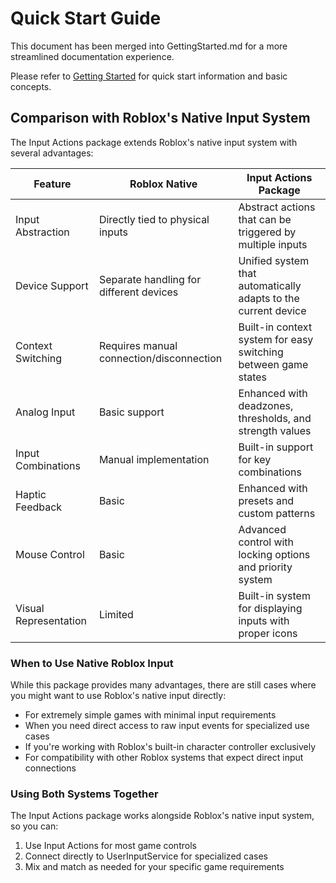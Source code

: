 # Quick Start Guide

This document has been merged into GettingStarted.md for a more streamlined documentation experience.

Please refer to [Getting Started](./GettingStarted.md) for quick start information and basic concepts.

## Comparison with Roblox's Native Input System

The Input Actions package extends Roblox's native input system with several advantages:

| Feature               | Roblox Native                            | Input Actions Package                                          |
| --------------------- | ---------------------------------------- | -------------------------------------------------------------- |
| Input Abstraction     | Directly tied to physical inputs         | Abstract actions that can be triggered by multiple inputs      |
| Device Support        | Separate handling for different devices  | Unified system that automatically adapts to the current device |
| Context Switching     | Requires manual connection/disconnection | Built-in context system for easy switching between game states |
| Analog Input          | Basic support                            | Enhanced with deadzones, thresholds, and strength values       |
| Input Combinations    | Manual implementation                    | Built-in support for key combinations                          |
| Haptic Feedback       | Basic                                    | Enhanced with presets and custom patterns                      |
| Mouse Control         | Basic                                    | Advanced control with locking options and priority system      |
| Visual Representation | Limited                                  | Built-in system for displaying inputs with proper icons        |

### When to Use Native Roblox Input

While this package provides many advantages, there are still cases where you might want to use Roblox's native input directly:

- For extremely simple games with minimal input requirements
- When you need direct access to raw input events for specialized use cases
- If you're working with Roblox's built-in character controller exclusively
- For compatibility with other Roblox systems that expect direct input connections

### Using Both Systems Together

The Input Actions package works alongside Roblox's native input system, so you can:

1. Use Input Actions for most game controls
2. Connect directly to UserInputService for specialized cases
3. Mix and match as needed for your specific game requirements
